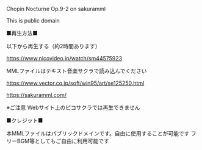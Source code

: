 Chopin Nocturne Op.9-2 on sakuramml

This is public domain

■再生方法■

以下から再生する（約2時間あります）

https://www.nicovideo.jp/watch/sm44575923


MMLファイルはテキスト音楽サクラで読み込んでください

https://www.vector.co.jp/soft/win95/art/se125250.html

https://sakuramml.com/

※ご注意 Webサイト上のピコサクラでは再生できません


■クレジット■

本MMLファイルはパブリックドメインです。自由に使用することが可能です
フリーBGM等としてもご自由に利用可能です
